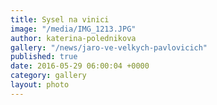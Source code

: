 ```yaml
---
title: Sysel na vinici
image: "/media/IMG_1213.JPG"
author: katerina-polednikova
gallery: "/news/jaro-ve-velkych-pavlovicich"
published: true
date: 2016-05-29 06:00:04 +0000
category: gallery
layout: photo
---
```

